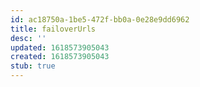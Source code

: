 ```yaml
---
id: ac18750a-1be5-472f-bb0a-0e28e9dd6962
title: failoverUrls
desc: ''
updated: 1618573905043
created: 1618573905043
stub: true
---
```


